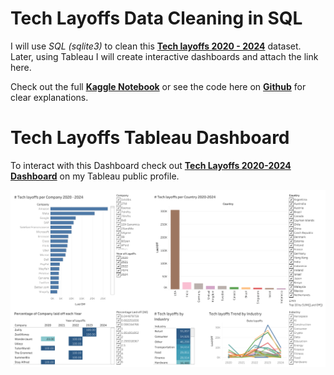 # Tech Layoffs Data Cleaning in SQL

I will use *SQL (sqlite3)* to clean this **[Tech layoffs 2020 - 2024](https://www.kaggle.com/datasets/ulrikeherold/tech-layoffs-2020-2024)** dataset. Later, using Tableau I will create interactive dashboards and attach the link here.

Check out the full **[Kaggle Notebook](https://www.kaggle.com/code/wilfridawere/tech-layoffs-data-cleaning-in-sql)** or see the code here on **[Github](https://github.com/Wilfrida-Were/Tech-Layoffs-Data-Cleaning-in-SQL/blob/main/tech-layoffs-data-cleaning-in-sql.ipynb)** for clear explanations.

# Tech Layoffs Tableau Dashboard

To interact with this Dashboard check out **[Tech Layoffs 2020-2024 Dashboard](https://public.tableau.com/app/profile/wilfrida.were/viz/TechLayoffs2020-2024_17198461868990/TECHLAYOFFS2020-2024)** on my Tableau public profile.

![](https://github.com/Wilfrida-Were/Tech-Layoffs-Data-Cleaning-in-SQL/blob/main/TECH%20LAYOFFS%202020-2024.png)

